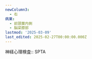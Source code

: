 ```yaml
---
newColumn3:
  - 右
病巣:
  - 前頭葉内側
  - 脳梁膝部
lastmod: '2025-03-09'
last_edited: 2025-02-27T00:00:00.000Z
---
```


神経心理検査:: SPTA

